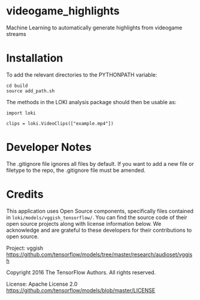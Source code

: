 # videogame_highlights
Machine Learning to automatically generate highlights from videogame streams

Installation
============

To add the relevant directories to the PYTHONPATH variable:

```
cd build
source add_path.sh
```

The methods in the LOKI analysis package should then be usable as:

```
import loki

clips = loki.VideoClips(["example.mp4"])
```

Developer Notes
===============
The .gitignore file ignores all files by default. If you want to add a
new file or filetype to the repo, the .gitignore file must be amended.

Credits
=======
This application uses Open Source components, specifically files contained in `loki/models/vggish_tensorflow/`. You can find the source code of their open source projects along with license information below. We acknowledge and are grateful to these developers for their contributions to open source.

Project: vggish https://github.com/tensorflow/models/tree/master/research/audioset/vggish

Copyright 2016 The TensorFlow Authors. All rights reserved.

License: Apache License 2.0 https://github.com/tensorflow/models/blob/master/LICENSE
